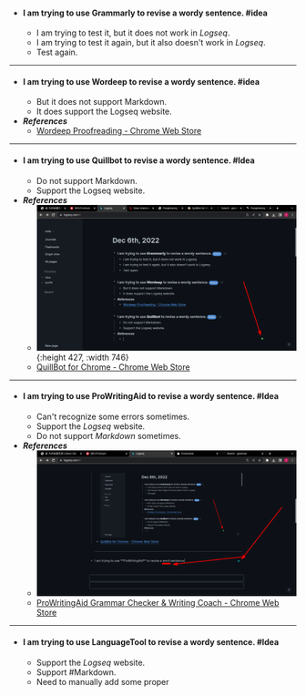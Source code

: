 - #### I am trying to use **Grammarly** to revise a wordy sentence. #idea
	- I am trying to test it, but it does not work in *Logseq*.
	- I am trying to test it again, but it also doesn't work in *Logseq*.
	- Test again.
- ---
- #### I am trying to use **Wordeep** to revise a wordy sentence. #idea
	- But it does not support Markdown.
	- It does support the Logseq website.
- ***References***
	- [Wordeep Proofreading - Chrome Web Store](https://chrome.google.com/webstore/detail/wordeep-proofreading/olmmaccabblmaegeofmeidedoahadlkp)
- ---
- #### I am trying to use **Quillbot** to revise a wordy sentence. #Idea
	- Do not support Markdown.
	- Support the Logseq website.
- ***References***
	- ![image.png](../assets/image_1670316108722_0.png){:height 427, :width 746}
	- [QuillBot for Chrome - Chrome Web Store](https://chrome.google.com/webstore/detail/quillbot-for-chrome/iidnbdjijdkbmajdffnidomddglmieko)
- ---
- #### I am trying to use **ProWritingAid** to revise a wordy sentence. #Idea
	- Can't recognize some errors sometimes.
	- Support the *Logseq* website.
	- Do not support *Markdown* sometimes.
- ***References***
	- ![image.png](../assets/image_1670317559743_0.png)
	- [ProWritingAid Grammar Checker & Writing Coach - Chrome Web Store](https://chrome.google.com/webstore/detail/prowritingaid-grammar-che/npnbdojkgkbcdfdjlfdmplppdphlhhcf)
- ---
- #### I am trying to use **LanguageTool** to revise a wordy sentence. #Idea
	- Support the *Logseq* website.
	- Support #Markdown.
	- Need to manually add some proper
